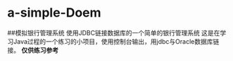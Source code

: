 # a-simple-Doem
##模拟银行管理系统
使用JDBC链接数据库的一个简单的银行管理系统
这是在学习Java过程的一个练习的小项目，使用控制台输出，用jdbc与Oracle数据库链接。
**仅供练习参考**
